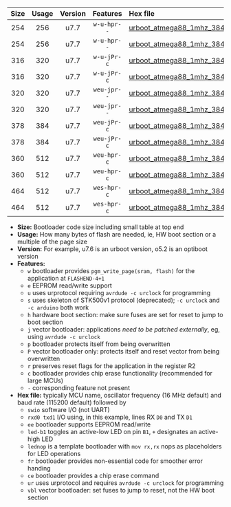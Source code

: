 |Size|Usage|Version|Features|Hex file|
|:-:|:-:|:-:|:-:|:--|
|254|256|u7.7|`w-u-hpr--`|[urboot_atmega88_1mhz_38400bps_swio_rxd0_txd1_led+b5_ur.hex](https://raw.githubusercontent.com/stefanrueger/urboot.hex/main/mcus/atmega88/fcpu_1mhz/38400_bps/urboot_atmega88_1mhz_38400bps_swio_rxd0_txd1_led+b5_ur.hex)|
|254|256|u7.7|`w-u-hpr--`|[urboot_atmega88_1mhz_38400bps_swio_rxd0_txd1_lednop_ur.hex](https://raw.githubusercontent.com/stefanrueger/urboot.hex/main/mcus/atmega88/fcpu_1mhz/38400_bps/urboot_atmega88_1mhz_38400bps_swio_rxd0_txd1_lednop_ur.hex)|
|316|320|u7.7|`w-u-jPr-c`|[urboot_atmega88_1mhz_38400bps_swio_rxd0_txd1_led+b5_fr_ce_ur_vbl.hex](https://raw.githubusercontent.com/stefanrueger/urboot.hex/main/mcus/atmega88/fcpu_1mhz/38400_bps/urboot_atmega88_1mhz_38400bps_swio_rxd0_txd1_led+b5_fr_ce_ur_vbl.hex)|
|316|320|u7.7|`w-u-jPr-c`|[urboot_atmega88_1mhz_38400bps_swio_rxd0_txd1_lednop_fr_ce_ur_vbl.hex](https://raw.githubusercontent.com/stefanrueger/urboot.hex/main/mcus/atmega88/fcpu_1mhz/38400_bps/urboot_atmega88_1mhz_38400bps_swio_rxd0_txd1_lednop_fr_ce_ur_vbl.hex)|
|320|320|u7.7|`weu-jpr--`|[urboot_atmega88_1mhz_38400bps_swio_rxd0_txd1_ee_led+b5_ur_vbl.hex](https://raw.githubusercontent.com/stefanrueger/urboot.hex/main/mcus/atmega88/fcpu_1mhz/38400_bps/urboot_atmega88_1mhz_38400bps_swio_rxd0_txd1_ee_led+b5_ur_vbl.hex)|
|320|320|u7.7|`weu-jpr--`|[urboot_atmega88_1mhz_38400bps_swio_rxd0_txd1_ee_lednop_ur_vbl.hex](https://raw.githubusercontent.com/stefanrueger/urboot.hex/main/mcus/atmega88/fcpu_1mhz/38400_bps/urboot_atmega88_1mhz_38400bps_swio_rxd0_txd1_ee_lednop_ur_vbl.hex)|
|378|384|u7.7|`weu-jPr-c`|[urboot_atmega88_1mhz_38400bps_swio_rxd0_txd1_ee_led+b5_fr_ce_ur_vbl.hex](https://raw.githubusercontent.com/stefanrueger/urboot.hex/main/mcus/atmega88/fcpu_1mhz/38400_bps/urboot_atmega88_1mhz_38400bps_swio_rxd0_txd1_ee_led+b5_fr_ce_ur_vbl.hex)|
|378|384|u7.7|`weu-jPr-c`|[urboot_atmega88_1mhz_38400bps_swio_rxd0_txd1_ee_lednop_fr_ce_ur_vbl.hex](https://raw.githubusercontent.com/stefanrueger/urboot.hex/main/mcus/atmega88/fcpu_1mhz/38400_bps/urboot_atmega88_1mhz_38400bps_swio_rxd0_txd1_ee_lednop_fr_ce_ur_vbl.hex)|
|360|512|u7.7|`weu-hpr-c`|[urboot_atmega88_1mhz_38400bps_swio_rxd0_txd1_ee_led+b5_fr_ce_ur.hex](https://raw.githubusercontent.com/stefanrueger/urboot.hex/main/mcus/atmega88/fcpu_1mhz/38400_bps/urboot_atmega88_1mhz_38400bps_swio_rxd0_txd1_ee_led+b5_fr_ce_ur.hex)|
|360|512|u7.7|`weu-hpr-c`|[urboot_atmega88_1mhz_38400bps_swio_rxd0_txd1_ee_lednop_fr_ce_ur.hex](https://raw.githubusercontent.com/stefanrueger/urboot.hex/main/mcus/atmega88/fcpu_1mhz/38400_bps/urboot_atmega88_1mhz_38400bps_swio_rxd0_txd1_ee_lednop_fr_ce_ur.hex)|
|464|512|u7.7|`wes-hpr-c`|[urboot_atmega88_1mhz_38400bps_swio_rxd0_txd1_ee_led+b5_fr_ce.hex](https://raw.githubusercontent.com/stefanrueger/urboot.hex/main/mcus/atmega88/fcpu_1mhz/38400_bps/urboot_atmega88_1mhz_38400bps_swio_rxd0_txd1_ee_led+b5_fr_ce.hex)|
|464|512|u7.7|`wes-hpr-c`|[urboot_atmega88_1mhz_38400bps_swio_rxd0_txd1_ee_lednop_fr_ce.hex](https://raw.githubusercontent.com/stefanrueger/urboot.hex/main/mcus/atmega88/fcpu_1mhz/38400_bps/urboot_atmega88_1mhz_38400bps_swio_rxd0_txd1_ee_lednop_fr_ce.hex)|

- **Size:** Bootloader code size including small table at top end
- **Usage:** How many bytes of flash are needed, ie, HW boot section or a multiple of the page size
- **Version:** For example, u7.6 is an urboot version, o5.2 is an optiboot version
- **Features:**
  + `w` bootloader provides `pgm_write_page(sram, flash)` for the application at `FLASHEND-4+1`
  + `e` EEPROM read/write support
  + `u` uses urprotocol requiring `avrdude -c urclock` for programming
  + `s` uses skeleton of STK500v1 protocol (deprecated); `-c urclock` and `-c arduino` both work
  + `h` hardware boot section: make sure fuses are set for reset to jump to boot section
  + `j` vector bootloader: applications *need to be patched externally*, eg, using `avrdude -c urclock`
  + `p` bootloader protects itself from being overwritten
  + `P` vector bootloader only: protects itself and reset vector from being overwritten
  + `r` preserves reset flags for the application in the register R2
  + `c` bootloader provides chip erase functionality (recommended for large MCUs)
  + `-` corresponding feature not present
- **Hex file:** typically MCU name, oscillator frequency (16 MHz default) and baud rate (115200 default) followed by
  + `swio` software I/O (not UART)
  + `rxd0 txd1` I/O using, in this example, lines RX `D0` and TX `D1`
  + `ee` bootloader supports EEPROM read/write
  + `led-b1` toggles an active-low LED on pin `B1`, `+` designates an active-high LED
  + `lednop` is a template bootloader with `mov rx,rx` nops as placeholders for LED operations
  + `fr` bootloader provides non-essential code for smoother error handing
  + `ce` bootloader provides a chip erase command
  + `ur` uses urprotocol and requires `avrdude -c urclock` for programming
  + `vbl` vector bootloader: set fuses to jump to reset, not the HW boot section
